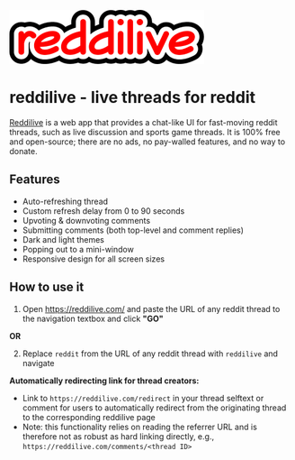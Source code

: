 ![reddilive](./src/images/logo_small.png)

# reddilive - live threads for reddit

[Reddilive](https://reddilive.com/) is a web app that provides a chat-like UI for fast-moving reddit threads, such as live discussion and sports game threads. It is 100% free and open-source; there are no ads, no pay-walled features, and no way to donate.

## Features

- Auto-refreshing thread
- Custom refresh delay from 0 to 90 seconds
- Upvoting & downvoting comments
- Submitting comments (both top-level and comment replies)
- Dark and light themes
- Popping out to a mini-window
- Responsive design for all screen sizes

## How to use it

1. Open https://reddilive.com/ and paste the URL of any reddit thread to the navigation textbox and click **"GO"**

**OR**

2. Replace `reddit` from the URL of any reddit thread with `reddilive` and navigate

**Automatically redirecting link for thread creators:** 
* Link to `https://reddilive.com/redirect` in your thread selftext or comment for users to automatically redirect from the originating thread to the corresponding reddilive page
* Note: this functionality relies on reading the referrer URL and is therefore not as robust as hard linking directly, e.g., `https://reddilive.com/comments/<thread ID>`
